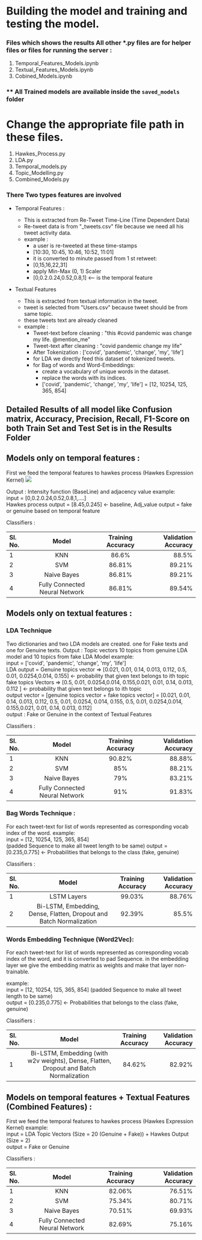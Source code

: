 # Building the model and training and testing the model.

### Files which shows the results All other *.py files are for helper files or files for running the server : 
1. Temporal_Features_Models.ipynb
2. Textual_Features_Models.ipynb
3. Cobined_Models.ipynb

### ** All Trained models are available inside the ```saved_models``` folder

# Change the appropriate file path in these files.
1. Hawkes_Process.py
2. LDA.py
3. Temporal_models.py
4. Topic_Modelling.py
5. Combined_Models.py

### There Two types features are involved
- Temporal Features : 
  - This is extracted from Re-Tweet Time-Line (Time Dependent Data)
  - Re-tweet data is from "<User-ID>_tweets.csv" file because we need all his tweet activity data.
  - example : 
    - a user is re-tweeted at these time-stamps 
    - [10:30, 10:45, 10:46, 10:52, 11:01]
    - it is converted to minute passed from 1 st retweet:
    - [0,15,16,22,31]
    - apply Min-Max (0, 1) Scaler 
    - [0,0.2.0.24,0.52,0.8,1] <-- is the temporal feature
    
- Textual Features
  - This is extracted from textual information in the tweet.
  - tweet is selected from "Users.csv" because tweet should be from same topic.
  - these tweets text are already cleaned
  - example :
    - Tweet-text before cleaning : "this #covid pandemic was change my life. @mention_me"
    - Tweet-text after cleaning : "covid pandemic change my life"
    - After Tokenization : ['covid', 'pandemic', 'change', 'my', 'life']
    - for LDA we directly feed this dataset of tokenized tweets.
    - for Bag of words and Word-Embeddings:
      - create a vocabulary of unique words in the dataset.
      - replace the words with its indices.
      - ['covid', 'pandemic', 'change', 'my', 'life'] = [12, 10254, 125, 365, 854]

## Detailed Results of all model like Confusion matrix, Accuracy, Precision, Recall, F1-Score on both Train Set and Test Set is in the Results Folder


## Models only on temporal features :
First we feed the temporal features to hawkes process (Hawkes Expression Kernel)
![]("hawkes_process.png")

Output : Intensity function (BaseLine) and adjacency value 
example: <br>
input = [0,0.2.0.24,0.52,0.8,1,....] <br>
Hawkes process output = [8.45,0.245] <- baseline, Adj_value
output = fake or genuine based on temporal feature

Classifiers :

| Sl. No. | Model | Training Accuracy | Validation Accuracy |
| :--- | :----: | :----: | ---: |
| 1 | KNN | 86.6% | 88.5% |
| 2 | SVM | 86.81% | 89.21% |
| 3 | Naive Bayes | 86.81% | 89.21% |
| 4 | Fully Connected Neural Network | 86.81% | 89.54% |

## Models only on textual features :

### LDA Technique
Two dictionaries and two LDA models are created. one for Fake texts and one for Genuine texts. 
Output : Topic vectors 10 topics from genuine LDA model and 10 topics from fake LDA Model
example: <br>
input = ['covid', 'pandemic', 'change', 'my', 'life']<br>
LDA output = Genuine topics vector => [0.021, 0.01, 0.14, 0.013, 0.112, 0.5, 0.01, 0.0254,0.014, 0.155] <- probability that given text belongs to ith topic <br>
           fake topics Vectors => [0.5, 0.01, 0.0254,0.014, 0.155,0.021, 0.01, 0.14, 0.013, 0.112 ] <- probability that given text belongs to ith topic <br>
        output vector = [genuine topics vector + fake topics vector] = [0.021, 0.01, 0.14, 0.013, 0.112, 0.5, 0.01, 0.0254, 0.014, 0.155, 0.5, 0.01, 0.0254,0.014, 0.155,0.021, 0.01, 0.14, 0.013, 0.112] <br>
output : Fake or Genuine in the context of Textual Features

Classifiers :

| Sl. No. | Model | Training Accuracy | Validation Accuracy |
| :--- | :----: | :----: | ---: |
| 1 | KNN | 90.82% | 88.88% |
| 2 | SVM | 85% | 88.21% |
| 3 | Naive Bayes | 79% | 83.21% |
| 4 | Fully Connected Neural Network  | 91% | 91.83% |

### Bag Words Technique : 
For each tweet-text for list of words represented as corresponding vocab index of the word.
example: <br>
input = [12, 10254, 125, 365, 854] <br> (padded Sequence to make all tweet length to be same)
output = [0.235,0.775] <- Probabilities that belongs to the class (fake, genuine)


Classifiers :

| Sl. No. | Model | Training Accuracy | Validation Accuracy |
| :--- | :----: | :----: | ---: |
| 1 | LSTM Layers | 99.03% | 88.76% |
| 2 | Bi-LSTM, Embedding, Dense, Flatten, Dropout and Batch Normalization | 92.39% | 85.5% |

### Words Embedding Technique (Word2Vec):
For each tweet-text for list of words represented as corresponding vocab index of the word, and it is converted to pad Sequence.
in the embedding layer we give the embedding matrix as weights and make that layer non-trainable.

example: <br>
input = [12, 10254, 125, 365, 854]   (padded Sequence to make all tweet length to be same) <br>
output = [0.235,0.775] <- Probabilities that belongs to the class (fake, genuine)


Classifiers :

| Sl. No. | Model | Training Accuracy | Validation Accuracy |
| :--- | :----: | :----: | ---: |
| 1 | Bi-LSTM, Embedding (with w2v weights), Dense, Flatten, Dropout and Batch Normalization | 84.62% | 82.92% |


## Models on temporal features + Textual Features (Combined Features) :
First we feed the temporal features to hawkes process (Hawkes Expression Kernel)
example: <br>
input = LDA Topic Vectors (Size = 20 (Genuine + Fake)) + Hawkes Output (Size = 2) <br>
output =  Fake or Genuine

Classifiers :

| Sl. No. | Model | Training Accuracy | Validation Accuracy |
| :--- | :----: | :----: | ---: |
| 1 | KNN | 82.06% | 76.51% |
| 2 | SVM | 75.34% | 80.71% |
| 3 | Naive Bayes | 70.51% | 69.93% |
| 4 | Fully Connected Neural Network | 82.69% | 75.16% |
